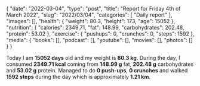 {
    "date": "2022-03-04",
    "type": "post",
    "title": "Report for Friday 4th of March 2022",
    "slug": "2022\/03\/04",
    "categories": [
        "Daily report"
    ],
    "images": [],
    "health": {
        "weight": 80.3,
        "height": 173,
        "age": 15052
    },
    "nutrition": {
        "calories": 2349.71,
        "fat": 148.99,
        "carbohydrates": 202.48,
        "protein": 53.02
    },
    "exercise": {
        "pushups": 0,
        "crunches": 0,
        "steps": 1592
    },
    "media": {
        "books": [],
        "podcast": [],
        "youtube": [],
        "movies": [],
        "photos": []
    }
}

Today I am <strong>15052 days</strong> old and my weight is <strong>80.3 kg</strong>. During the day, I consumed <strong>2349.71 kcal</strong> coming from <strong>148.99 g</strong> fat, <strong>202.48 g</strong> carbohydrates and <strong>53.02 g</strong> protein. Managed to do <strong>0 push-ups</strong>, <strong>0 crunches</strong> and walked <strong>1592 steps</strong> during the day which is approximately <strong>1.21 km</strong>.